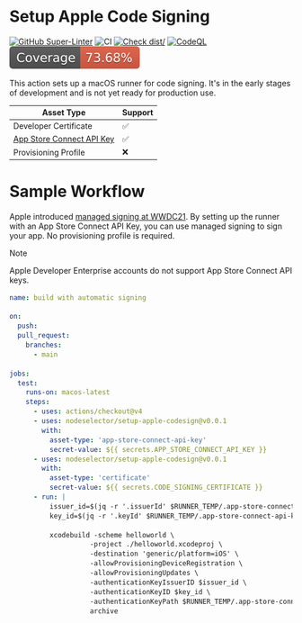 # Setup Apple Code Signing

[![GitHub Super-Linter](https://github.com/actions/typescript-action/actions/workflows/linter.yml/badge.svg)](https://github.com/super-linter/super-linter)
![CI](https://github.com/actions/typescript-action/actions/workflows/ci.yml/badge.svg)
[![Check dist/](https://github.com/actions/typescript-action/actions/workflows/check-dist.yml/badge.svg)](https://github.com/actions/typescript-action/actions/workflows/check-dist.yml)
[![CodeQL](https://github.com/actions/typescript-action/actions/workflows/codeql-analysis.yml/badge.svg)](https://github.com/actions/typescript-action/actions/workflows/codeql-analysis.yml)
[![Coverage](./badges/coverage.svg)](./badges/coverage.svg)

This action sets up a macOS runner for code signing. It's in the early stages of
development and is not yet ready for production use.

| Asset Type                                                                                                                            | Support |
| ------------------------------------------------------------------------------------------------------------------------------------- | ------- |
| Developer Certificate                                                                                                                 | ✅      |
| [App Store Connect API Key](https://developer.apple.com/documentation/appstoreconnectapi/creating_api_keys_for_app_store_connect_api) | ✅      |
| Provisioning Profile                                                                                                                  | ❌      |

# Sample Workflow

Apple introduced
[managed signing at WWDC21](https://developer.apple.com/videos/play/wwdc2021/10204/).
By setting up the runner with an App Store Connect API Key, you can use managed
signing to sign your app. No provisioning profile is required.

> [!NOTE]
> Apple Developer Enterprise accounts do not support App Store Connect API keys.

```yml
name: build with automatic signing

on:
  push:
  pull_request:
    branches:
      - main

jobs:
  test:
    runs-on: macos-latest
    steps:
      - uses: actions/checkout@v4
      - uses: nodeselector/setup-apple-codesign@v0.0.1
        with:
          asset-type: 'app-store-connect-api-key'
          secret-value: ${{ secrets.APP_STORE_CONNECT_API_KEY }}
      - uses: nodeselector/setup-apple-codesign@v0.0.1
        with:
          asset-type: 'certificate'
          secret-value: ${{ secrets.CODE_SIGNING_CERTIFICATE }}
      - run: |
          issuer_id=$(jq -r '.issuerId' $RUNNER_TEMP/.app-store-connect-api-key.json)
          key_id=$(jq -r '.keyId' $RUNNER_TEMP/.app-store-connect-api-key.json)

          xcodebuild -scheme helloworld \
                    -project ./helloworld.xcodeproj \
                    -destination 'generic/platform=iOS' \
                    -allowProvisioningDeviceRegistration \
                    -allowProvisioningUpdates \
                    -authenticationKeyIssuerID $issuer_id \
                    -authenticationKeyID $key_id \
                    -authenticationKeyPath $RUNNER_TEMP/.app-store-connect-api-key.p8 \
                    archive
```
